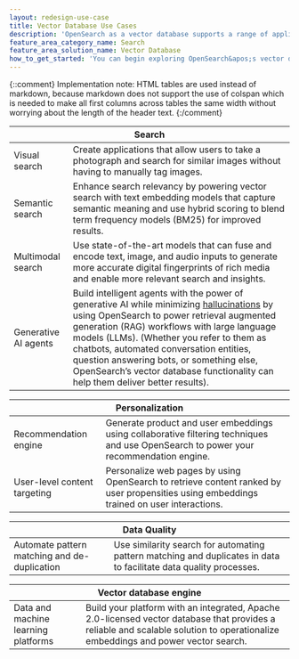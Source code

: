 ```yaml
---
layout: redesign-use-case
title: Vector Database Use Cases
description: 'OpenSearch as a vector database supports a range of applications. Following are a few examples of solutions you can build.'
feature_area_category_name: Search
feature_area_solution_name: Vector Database
how_to_get_started: 'You can begin exploring OpenSearch&apos;s vector database functionality by downloading your preferred distribution. To learn more or start a discussion, join the Slack channel or check out our user forum and follow our blog for the latest on OpenSearch tools.'
---
```

{::comment}
    Implementation note: HTML tables are used instead of markdown, because markdown 
    does not support the use of colspan which is needed to make all first columns 
    across tables the same width without worrying about the length of the header text.
{:/comment}
<table>
  <thead>
    <tr>
      <th colspan="2">Search</th>
    </tr>
  </thead>
  <tbody>
    <tr>
      <td>Visual search</td>
      <td>Create applications that allow users to take a photograph and search for similar images without having to manually tag images.</td>
    </tr>
    <tr>
      <td>Semantic search</td>
      <td>Enhance search relevancy by powering vector search with text embedding models that capture semantic meaning and use hybrid scoring to blend term frequency models (BM25) for improved results.</td>
    </tr>
    <tr>
      <td>Multimodal search</td>
      <td>Use state-of-the-art models that can fuse and encode text, image, and audio inputs to generate more accurate digital fingerprints of rich media and enable more relevant search and insights.</td>
    </tr>
    <tr>
      <td>Generative AI agents</td>
      <td>Build intelligent agents with the power of generative AI while minimizing <a href="https://en.wikipedia.org/wiki/Hallucination_(artificial_intelligence)#:~:text=AI%20hallucination%20gained%20prominence%20around,falsehoods%20within%20their%20generated%20content." target="_blank">hallucinations</a> by using OpenSearch to power retrieval augmented generation (RAG) workflows with large language models (LLMs). (Whether you refer to them as chatbots, automated conversation entities, question answering bots, or something else, OpenSearch’s vector database functionality can help them deliver better results).</td>
    </tr>
  </tbody>
</table>
<table>
  <thead>
    <tr>
      <th colspan="2">Personalization</th>
    </tr>
  </thead>
  <tbody>
    <tr>
      <td>Recommendation engine</td>
      <td>Generate product and user embeddings using collaborative filtering techniques and use OpenSearch to power your recommendation engine.</td>
    </tr>
    <tr>
      <td>User-level content targeting</td>
      <td>Personalize web pages by using OpenSearch to retrieve content ranked by user propensities using embeddings trained on user interactions.</td>
    </tr>
  </tbody>
</table>
<table>
  <thead>
    <tr>
      <th colspan="2">Data Quality</th>
    </tr>
  </thead>
  <tbody>
    <tr>
      <td>Automate pattern matching and de-duplication</td>
      <td>Use similarity search for automating pattern matching and duplicates in data to facilitate data quality processes.</td>
    </tr>
  </tbody>
</table>
<table>
  <thead>
    <tr>
      <th colspan="2">Vector database engine</th>
    </tr>
  </thead>
  <tbody>
    <tr>
      <td>Data and machine learning platforms</td>
      <td>Build your platform with an integrated, Apache 2.0-licensed vector database that provides a reliable and scalable solution to operationalize embeddings and power vector search.</td>
    </tr>
  </tbody>
</table>
